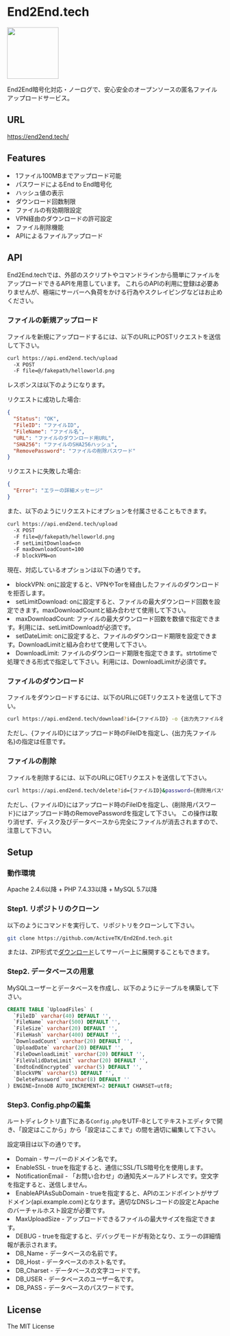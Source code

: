 # End2End.tech

<img src="https://cdn.jsdelivr.net/gh/ActiveTK/End2End.tech@main/objects/images/end2endtech.png" style="width:auto;height:120px;">

End2End暗号化対応・ノーログで、安心安全のオープンソースの匿名ファイルアップロードサービス。

## URL
<a href="https://end2end.tech/" target="_blank">https://end2end.tech/</a>

## Features
<li>1ファイル100MBまでアップロード可能</li>
<li>パスワードによるEnd to End暗号化</li>
<li>ハッシュ値の表示</li>
<li>ダウンロード回数制限</li>
<li>ファイルの有効期限設定</li>
<li>VPN経由のダウンロードの許可設定</li>
<li>ファイル削除機能</li>
<li>APIによるファイルアップロード</li>

## API

End2End.techでは、外部のスクリプトやコマンドラインから簡単にファイルをアップロードできるAPIを用意しています。 これらのAPIの利用に登録は必要ありませんが、極端にサーバーへ負荷をかける行為やスクレイピングなどはお止めください。

### ファイルの新規アップロード

ファイルを新規にアップロードするには、以下のURLにPOSTリクエストを送信して下さい。

```bash
curl https://api.end2end.tech/upload
  -X POST
  -F file=@/fakepath/helloworld.png
```

レスポンスは以下のようになります。

リクエストに成功した場合:

```json
{
  "Status": "OK",
  "FileID": "ファイルID",
  "FileName": "ファイル名",
  "URL": "ファイルのダウンロード用URL",
  "SHA256": "ファイルのSHA256ハッシュ",
  "RemovePassword": "ファイルの削除パスワード"
}
```

リクエストに失敗した場合:

```json
{
  "Error": "エラーの詳細メッセージ"
}
```

また、以下のようにリクエストにオプションを付属させることもできます。

```bash
curl https://api.end2end.tech/upload
  -X POST
  -F file=@/fakepath/helloworld.png
  -F setLimitDownload=on
  -F maxDownloadCount=100
  -F blockVPN=on
```

現在、対応しているオプションは以下の通りです。

<li>blockVPN: onに設定すると、VPNやTorを経由したファイルのダウンロードを拒否します。</li>
<li>setLimitDownload: onに設定すると、ファイルの最大ダウンロード回数を設定できます。maxDownloadCountと組み合わせて使用して下さい。</li>
<li>maxDownloadCount: ファイルの最大ダウンロード回数を数値で指定できます。利用には、setLimitDownloadが必須です。</li>
<li>setDateLimit: onに設定すると、ファイルのダウンロード期限を設定できます。DownloadLimitと組み合わせて使用して下さい。</li>
<li>DownloadLimit: ファイルのダウンロード期限を指定できます。strtotimeで処理できる形式で指定して下さい。利用には、DownloadLimitが必須です。</li>

### ファイルのダウンロード

ファイルをダウンロードするには、以下のURLにGETリクエストを送信して下さい。

```bash
curl https://api.end2end.tech/download?id={ファイルID} -o {出力先ファイル名}
```

ただし、{ファイルID}にはアップロード時のFileIDを指定し、{出力先ファイル名}の指定は任意です。

### ファイルの削除

ファイルを削除するには、以下のURLにGETリクエストを送信して下さい。

```bash
curl https://api.end2end.tech/delete?id={ファイルID}&password={削除用パスワード}
```

ただし、{ファイルID}にはアップロード時のFileIDを指定し、{削除用パスワード}にはアップロード時のRemovePasswordを指定して下さい。
この操作は取り消せず、ディスク及びデータベースから完全にファイルが消去されますので、注意して下さい。

## Setup

### 動作環境

Apache 2.4.6以降 + PHP 7.4.33以降 + MySQL 5.7以降

### Step1. リポジトリのクローン

以下のようにコマンドを実行して、リポジトリをクローンして下さい。

```bash
git clone https://github.com/ActiveTK/End2End.tech.git
```

または、ZIP形式で<a href="https://github.com/ActiveTK/End2End.tech/archive/refs/heads/main.zip" target="_blank">ダウンロード</a>してサーバー上に展開することもできます。

### Step2. データベースの用意

MySQLユーザーとデータベースを作成し、以下のようにテーブルを構築して下さい。

```sql
CREATE TABLE `UploadFiles` (
  `FileID` varchar(40) DEFAULT '',
  `FileName` varchar(500) DEFAULT '',
  `FileSize` varchar(20) DEFAULT '',
  `FileHash` varchar(400) DEFAULT '',
  `DownloadCount` varchar(20) DEFAULT '',
  `UploadDate` varchar(20) DEFAULT '',
  `FileDownloadLimit` varchar(20) DEFAULT '',
  `FileValidDateLimit` varchar(20) DEFAULT '',
  `EndtoEndEncrypted` varchar(5) DEFAULT '',
  `BlockVPN` varchar(5) DEFAULT '',
  `DeletePassword` varchar(8) DEFAULT ''
) ENGINE=InnoDB AUTO_INCREMENT=2 DEFAULT CHARSET=utf8;
```

### Step3. Config.phpの編集

ルートディレクトリ直下にある`Config.php`をUTF-8としてテキストエディタで開き、「設定はここから」から「設定はここまで」の間を適切に編集して下さい。

設定項目は以下の通りです。

<li>Domain - サーバーのドメイン名です。</li>
<li>EnableSSL - trueを指定すると、通信にSSL/TLS暗号化を使用します。</li>
<li>NotificationEmail - 「お問い合わせ」の通知先メールアドレスです。空文字を指定すると、送信しません。</li>
<li>EnableAPIAsSubDomain - trueを指定すると、APIのエンドポイントがサブドメイン(api.example.com)となります。適切なDNSレコードの設定とApacheのバーチャルホスト設定が必要です。</li>
<li>MaxUploadSize - アップロードできるファイルの最大サイズを指定できます。</li>
<li>DEBUG - trueを指定すると、デバッグモードが有効となり、エラーの詳細情報が表示されます。</li>
<li>DB_Name - データベースの名前です。</li>
<li>DB_Host - データベースのホスト名です。</li>
<li>DB_Charset - データベースの文字コードです。</li>
<li>DB_USER - データベースのユーザー名です。</li>
<li>DB_PASS - データベースのパスワードです。</li>

## License
The MIT License
